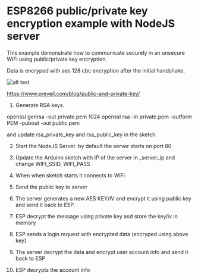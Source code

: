 # ESP8266 public/private key encryption example with NodeJS server

This example demonstrate how to communicate securely in an unsecure WiFi using public/private key encryption. 

Data is encryped with aes 128 cbc encryption after the initial handshake.

![alt text](https://github.com/kakopappa/esp8266_public_private_key_encryption_example_with_aes_128_cbc_nodejs/blob/main/demo.png)

https://www.preveil.com/blog/public-and-private-key/

1. Generate RSA keys.

openssl genrsa -out private.pem 1024
openssl rsa -in private.pem -outform PEM -pubout -out public.pem

and update rsa_private_key and rsa_public_key in the sketch.

2. Start the NodeJS Server. by default the server starts on port 80

4. Update the Arduino sketch with IP of the server in _server_ip and change WIFI_SSID, WIFI_PASS

6. When when sketch starts it connects to WiFi

7. Send the public key to server 

9. The server generates a new AES KEY/IV and encrypt it using public key and send it back to ESP.

10. ESP decrypt the message using private key and store the key/iv in memory

12. ESP sends a login request with encrypted data (encryped using above key)

14. The server decrypt the data and encrypt user account info and send it back to ESP

16. ESP decrypts the account info



